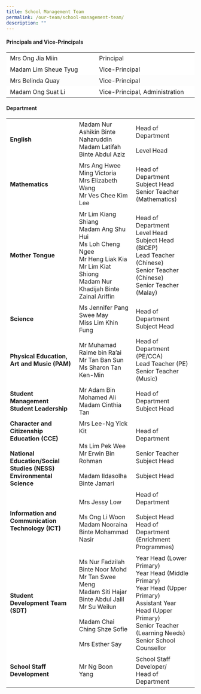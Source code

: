 ```yaml
---
title: School Management Team
permalink: /our-team/school-management-team/
description: ""
---
```

#### **Principals and Vice-Principals**


 <table border="0" style="box-sizing: inherit; border-collapse: collapse; border-spacing: 0px; max-width: 100%; width: 792.225px;"><tbody style="box-sizing: inherit;"><tr style="box-sizing: inherit; background: rgb(255, 255, 255);"><td style="box-sizing: inherit; padding: 5px 10px; width: 395.612px;">Mrs Ong Jia Miin</td><td style="box-sizing: inherit; padding: 5px 10px; width: 395.612px;">Principal</td></tr><tr style="box-sizing: inherit; background: rgb(255, 255, 255);"><td style="box-sizing: inherit; padding: 5px 10px; width: 395.612px;">Madam Lim Sheue Tyug</td><td style="box-sizing: inherit; padding: 5px 10px; width: 395.612px;">Vice-Principal</td></tr><tr><td style="box-sizing: inherit; padding: 5px 10px; width: 395.612px;">Mrs Belinda Quay</td><td style="box-sizing: inherit; padding: 5px 10px; width: 395.612px;">Vice-Principal</td></tr><tr style="box-sizing: inherit; background: rgb(255, 255, 255);"><td style="box-sizing: inherit; padding: 5px 10px; width: 395.612px;">Madam Ong Suat Li</td><td style="box-sizing: inherit; padding: 5px 10px; width: 395.612px;">Vice-Principal, Administration</td></tr></tbody></table>

#### **Department**



<table border="0" style="box-sizing: inherit; border-collapse: collapse; border-spacing: 0px; max-width: 100%; width: 792.225px;"><tbody style="box-sizing: inherit;"><tr style="box-sizing: inherit; background: rgb(255, 255, 255); height: 65px;"><td style="box-sizing: inherit; padding: 5px 10px; width: 263.737px;"><b>English</b></td><td style="box-sizing: inherit; padding: 5px 10px; width: 263.737px;">Madam Nur Ashikin Binte Naharuddin<br>Madam Latifah Binte Abdul Aziz</td><td style="box-sizing: inherit; padding: 5px 10px; width: 263.75px;">Head of Department<br><br>Level Head</td></tr><tr style="box-sizing: inherit; background: rgb(255, 255, 255);"></tr><tr style="box-sizing: inherit; background: rgb(255, 255, 255); height: 65px;"><td style="box-sizing: inherit; padding: 5px 10px; width: 263.737px;"><b>Mathematics</b></td><td style="box-sizing: inherit; padding: 5px 10px; width: 263.737px;">Mrs Ang Hwee Ming Victoria<br>Mrs Elizabeth Wang<br>Mr Ves Chee Kim Lee<br></td><td style="box-sizing: inherit; padding: 5px 10px; width: 263.75px;">Head of Department<br>Subject Head<br>Senior Teacher (Mathematics)</td></tr><tr style="box-sizing: inherit; background: rgb(255, 255, 255); height: 65px;"><td style="box-sizing: inherit; padding: 5px 10px; width: 263.737px;"><b>Mother Tongue</b></td><td style="box-sizing: inherit; padding: 5px 10px; width: 263.737px;">Mr Lim Kiang Shiang<br>Madam Ang Shu Hui<br>Ms Loh Cheng Ngee<br>Mr Heng Liak Kia<br>Mr Lim Kiat Shiong<br>Madam Nur Khadijah Binte Zainal Ariffin</td><td style="box-sizing: inherit; padding: 5px 10px; width: 263.75px;">Head of Department<br>Level Head<br>Subject Head (BICEP)<br>Lead Teacher (Chinese)<br>Senior Teacher (Chinese)<br>Senior Teacher (Malay)</td></tr><tr style="box-sizing: inherit; background: rgb(255, 255, 255); height: 65px;"><td style="box-sizing: inherit; padding: 5px 10px; width: 263.737px;"><b>Science</b></td><td style="box-sizing: inherit; padding: 5px 10px; width: 263.737px;">Ms Jennifer Pang Swee May<br>Miss Lim Khin Fung</td><td style="box-sizing: inherit; padding: 5px 10px; width: 263.75px;">Head of Department<br>Subject Head</td></tr><tr style="box-sizing: inherit; background: rgb(230, 230, 230);"></tr><tr style="box-sizing: inherit; background: rgb(255, 255, 255); height: 65px;"><td style="box-sizing: inherit; padding: 5px 10px; width: 263.737px;"><b>Physical Education, Art and Music (PAM)</b></td><td style="box-sizing: inherit; padding: 5px 10px; width: 263.737px;">Mr Muhamad Raime bin Ra’ai<br>Mr Tan Ban Sun<br>Ms Sharon Tan Ken-Min</td><td style="box-sizing: inherit; padding: 5px 10px; width: 263.75px;">Head of Department (PE/CCA)<br>Lead Teacher (PE)<br>Senior Teacher (Music)</td></tr><tr style="box-sizing: inherit; background: rgb(255, 255, 255); height: 65px;"><td style="box-sizing: inherit; padding: 5px 10px; width: 263.737px;"><b>Student Management<br>Student Leadership</b></td><td style="box-sizing: inherit; padding: 5px 10px; width: 263.737px;">Mr Adam Bin Mohamed Ali<br>Madam Cinthia Tan</td><td style="box-sizing: inherit; padding: 5px 10px; width: 263.75px;">Head of Department<br>Subject Head</td></tr><tr style="box-sizing: inherit; background: rgb(255, 255, 255); height: 65px;"><td style="box-sizing: inherit; padding: 5px 10px; width: 263.737px;"><b>Character and Citizenship Education (CCE)<br><br>National Education/Social Studies (NESS)<br>Environmental Science</b></td><td style="box-sizing: inherit; padding: 5px 10px; width: 263.737px;">Mrs Lee-Ng Yick Kit<br><br>Ms Lim Pek Wee<br> Mr Erwin Bin Rohman<br><br>Madam Ildasolha Binte Jamari</td><td style="box-sizing: inherit; padding: 5px 10px; width: 263.75px;">Head of Department<br><br>Senior Teacher<br>Subject Head<br><br>Subject Head</td></tr><tr style="box-sizing: inherit; background: rgb(255, 255, 255); height: 65px;"><td style="box-sizing: inherit; padding: 5px 10px; width: 263.737px;"><b>Information and Communication Technology (ICT)</b></td><td style="box-sizing: inherit; padding: 5px 10px; width: 263.737px;">Mrs Jessy Low<br><br>Ms Ong Li Woon<br>Madam Nooraina Binte Mohammad Nasir</td><td style="box-sizing: inherit; padding: 5px 10px; width: 263.75px;">Head of Department<br><br>Subject Head<br>Head of Department (Enrichment Programmes)</td></tr><tr style="box-sizing: inherit; background: rgb(255, 255, 255); height: 65px;"><td style="box-sizing: inherit; padding: 5px 10px; width: 263.737px;"><b>Student Development Team (SDT)</b></td><td style="box-sizing: inherit; padding: 5px 10px; width: 263.737px;">Ms Nur Fadzilah Binte Noor Mohd<br>Mr Tan Swee Meng<br>Madam Siti Hajar Binte Abdul Jalil<br>Mr Su Weilun<br><br>Madam Chai Ching Shze Sofie<br><br>Mrs Esther Say</td><td style="box-sizing: inherit; padding: 5px 10px; width: 263.75px;">Year Head (Lower Primary)<br>Year Head (Middle Primary)<br>Year Head (Upper Primary)<br>Assistant Year Head (Upper Primary)<br>Senior Teacher (Learning Needs)<br>Senior School Counsellor</td></tr><tr style="box-sizing: inherit; background: rgb(255, 255, 255);"><td style="box-sizing: inherit; padding: 5px 10px; width: 263.737px;"><b>School Staff Development</b></td><td style="box-sizing: inherit; padding: 5px 10px; width: 263.737px;">Mr Ng Boon Yang</td><td style="box-sizing: inherit; padding: 5px 10px; width: 263.75px;">School Staff Developer/<br style="box-sizing: inherit;">Head of Department</td></tr></tbody></table>
